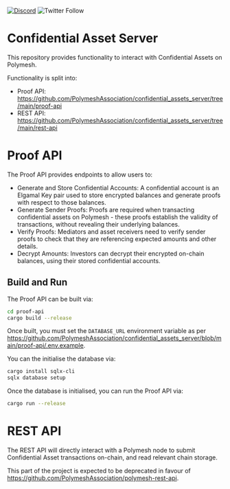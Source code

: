 [![Discord](https://img.shields.io/badge/Discord-Join_our_server-blue.svg?style=social&logo=discord)](https://discord.com/invite/ud2deWAnyt) 
![Twitter Follow](https://img.shields.io/twitter/follow/PolymeshNetwork?style=social)

# Confidential Asset Server

This repository provides functionality to interact with Confidential Assets on Polymesh.

Functionality is split into:
  - Proof API: <https://github.com/PolymeshAssociation/confidential_assets_server/tree/main/proof-api>
  - REST API: <https://github.com/PolymeshAssociation/confidential_assets_server/tree/main/rest-api>

# Proof API

The Proof API provides endpoints to allow users to:
  - Generate and Store Confidential Accounts: A confidential account is an Elgamal Key pair used to store encrypted balances and generate proofs with respect to those balances.
  - Generate Sender Proofs: Proofs are required when transacting confidential assets on Polymesh - these proofs establish the validity of transactions, without revealing their underlying balances.
  - Verify Proofs: Mediators and asset receivers need to verify sender proofs to check that they are referencing expected amounts and other details.
  - Decrypt Amounts: Investors can decrypt their encrypted on-chain balances, using their stored confidential accounts.

## Build and Run

The Proof API can be built via:
```bash
cd proof-api
cargo build --release
```

Once built, you must set the `DATABASE_URL` environment variable as per <https://github.com/PolymeshAssociation/confidential_assets_server/blob/main/proof-api/.env.example>.

You can the initialise the database via:
```bash
cargo install sqlx-cli
sqlx database setup
```

Once the database is initialised, you can run the Proof API via:
```bash
cargo run --release
```

# REST API

The REST API will directly interact with a Polymesh node to submit Confidential Asset transactions on-chain, and read relevant chain storage.

This part of the project is expected to be deprecated in favour of <https://github.com/PolymeshAssociation/polymesh-rest-api>.
